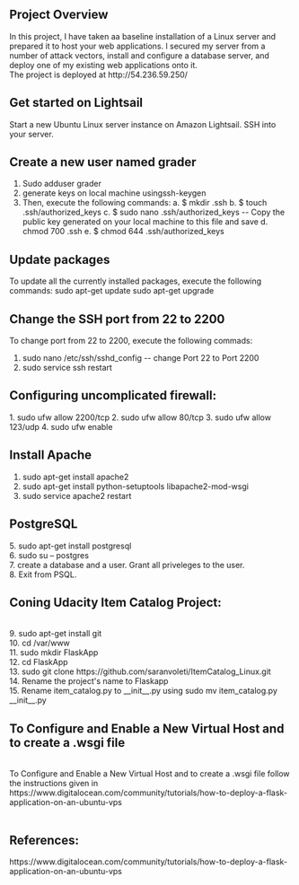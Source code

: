 <h2>Project Overview</h2>
In this project, I have taken aa baseline installation of a Linux server and prepared it to host your web applications. l secured my server from a number of attack vectors, install and configure a database server, and deploy one of my existing web applications onto it.<br>
The project is deployed at http://54.236.59.250/ <br>

<h2>Get started on Lightsail</h2>
 Start a new Ubuntu Linux server instance on Amazon Lightsail.
SSH into your server.

<h2> Create a new user named grader</h2>

1.	Sudo adduser grader
2.	generate keys on local machine usingssh-keygen
3.	Then, execute the following commands:
a.	$ mkdir .ssh
b.	$ touch .ssh/authorized_keys
c.	$ sudo nano .ssh/authorized_keys -- Copy the public key generated on your local machine to this file and save
d.	chmod 700 .ssh
e.	$ chmod 644 .ssh/authorized_keys

<h2> Update packages</h2>
To update all the currently installed packages, execute the following commands:
sudo apt-get update
sudo apt-get upgrade

<h2>Change the SSH port from 22 to 2200</h2>
To change port from 22 to 2200, execute the following commads:

1.	sudo nano /etc/ssh/sshd_config -- change Port 22 to Port 2200 
2.	sudo service ssh restart

<h2>Configuring uncomplicated firewall:</h2>
1.	sudo ufw allow 2200/tcp
2.	sudo ufw allow 80/tcp
3.	sudo ufw allow 123/udp
4.	sudo ufw enable 

<h2> Install Apache </h2>

1.	sudo apt-get install apache2
2.	sudo apt-get install python-setuptools libapache2-mod-wsgi
3.	sudo service apache2 restart

<h2> PostgreSQL</h2>
5.	sudo apt-get install postgresql<br>
6.	sudo su – postgres<br>
7.	create a database and a user. Grant all priveleges to the user.<br>
8.	Exit from PSQL.<br>
<h2>Coning Udacity Item Catalog Project:</h2><br>
9.	sudo apt-get install git<br>
10.	cd /var/www<br>
11.	sudo mkdir FlaskApp<br>
12.	cd FlaskApp<br>
13.	sudo git clone https://github.com/saranvoleti/ItemCatalog_Linux.git<br>
14.	Rename the project's name to Flaskapp<br>
15.	Rename item_catalog.py to __init__.py using sudo mv item_catalog.py __init__.py<br>
<h2> To Configure and Enable a New Virtual Host and to create a .wsgi file</h2><br>
To Configure and Enable a New Virtual Host and to create a .wsgi file follow the instructions given in https://www.digitalocean.com/community/tutorials/how-to-deploy-a-flask-application-on-an-ubuntu-vps<br><br>

<h2>References:</h2>
https://www.digitalocean.com/community/tutorials/how-to-deploy-a-flask-application-on-an-ubuntu-vps

